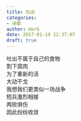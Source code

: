 ```yaml
---  
title: 吐出  
categories:  
- 诗歌  
author: Herb  
date: 2017-01-19 22:37:07  
draft: true
---  
```

吐出不属于自己的食物  
割下腐肉  
为了重新的活  
大动干戈    
我想我们更类似一场战争  
短兵激烈相接  
两败俱伤  
因此纷纷收敛